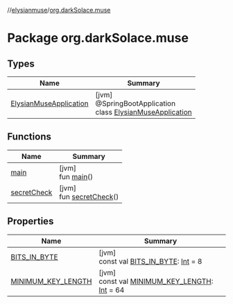 //[elysianmuse](../../index.md)/[org.darkSolace.muse](index.md)

# Package org.darkSolace.muse

## Types

| Name | Summary |
|---|---|
| [ElysianMuseApplication](-elysian-muse-application/index.md) | [jvm]<br>@SpringBootApplication<br>class [ElysianMuseApplication](-elysian-muse-application/index.md) |

## Functions

| Name | Summary |
|---|---|
| [main](main.md) | [jvm]<br>fun [main](main.md)() |
| [secretCheck](secret-check.md) | [jvm]<br>fun [secretCheck](secret-check.md)() |

## Properties

| Name | Summary |
|---|---|
| [BITS_IN_BYTE](-b-i-t-s_-i-n_-b-y-t-e.md) | [jvm]<br>const val [BITS_IN_BYTE](-b-i-t-s_-i-n_-b-y-t-e.md): [Int](https://kotlinlang.org/api/latest/jvm/stdlib/kotlin/-int/index.html) = 8 |
| [MINIMUM_KEY_LENGTH](-m-i-n-i-m-u-m_-k-e-y_-l-e-n-g-t-h.md) | [jvm]<br>const val [MINIMUM_KEY_LENGTH](-m-i-n-i-m-u-m_-k-e-y_-l-e-n-g-t-h.md): [Int](https://kotlinlang.org/api/latest/jvm/stdlib/kotlin/-int/index.html) = 64 |
